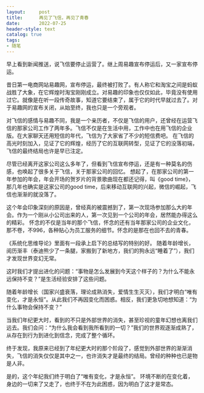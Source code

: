 ```yaml
---
layout:     post
title:      再见了飞信，再见了青春
date:       2022-07-25
header-style: text
catalog: true
tags:
- 随笔
---
```

早上看到新闻推送，说飞信要停止运营了。继上周易趣宣布停运后，又一家宣布停运。

昔日第一电商网站易趣网，宣布停运，最终被打败了。有人称它和淘宝之间是蚂蚁战胜了大象，在它辉煌时淘宝刚刚成立。对易趣的印象也仅仅如此，毕竟没有使用过它。就像是在听一段传奇故事，知道它要结束了，属于它的时代早就过去了。对于易趣网的宣布关闭，从始至终，我也只是一个旁观者。

对飞信的感情与易趣不同，我是一个亲历者，不仅是飞信的用户，还曾经在运营飞信的那家公司工作了两年多。飞信不仅是在生活中用，工作中也在用飞信的企业版。在大家聊天还用短信的年代，飞信为了大家省了不少的短信费吧。
在飞信的高光时刻加入，见证了它的辉煌，经历了它的互联网转型，见证了它的没落初端，飞信的最终结局也许是早已注定。

尽管已经离开这家公司这么多年了，但看到飞信宣布停运，还是有一种莫名的伤感，也唤起了很多关于飞信，关于那家公司的回忆。
‍想起了，在那家公司的第一年参加的年会，年会开场的贺岁片的背景歌曲现在都还记得，叫《good time》，那几年也确实是这家公司的good time，后来移动互联网的兴起，微信的崛起，飞信也渐渐的就没落了。

这个年会印象深刻的原因是，曾经真的被震撼到了，第一次现场参加那么大的年会。作为一个刚从小公司出来的人，第一次见到一个公司的年会，居然能办得这么的精彩。
怀念的不仅是当年的那个飞信，怀念的还有当年那家公司的企业文化，那不卷，不996，各种贴心为员工服务的细节。怀念的是那在也回不去的青春。

《系统化思维导论》里面有一段承上启下的总结写的特别的好。
随着年龄增长，阅历渐丰（泰迪熊少了一条腿，家搬到了新地方，我们的狗永远“睡着了”），我们才发现世界变幻无常。

这时我们才提出进化的问题：“事物是怎么发展到今天这个样子的？为什么不能永远保持不变？”是生活经验安排了这些问题。

随着年龄增长（国家兴盛衰落，理论成熟消失，爱情生生灭灭），我们才明白“唯有变化，才是永恒”。从此我们不再因变化而困惑。相反，我们更急切地想知道：“为什么事物会保持不变？”

当我们年纪更大时，看到的不只是外部世界的消失，甚至珍视的童年幻想也离我们远去。我们会问：“为什么我会看到我所看到的一切？”我们的世界观逐渐成熟了，从存在到行为到进化到信念，完成了整个循环。

终于发现，我原来已经到了年纪更大时的那个阶段了，感觉到外部世界的渐渐消失，飞信的消失仅仅是其中之一，也许消失才是最终的结局。曾经的种种也已是物是人非。


是的，这个年纪我们终于明白了“唯有变化，才是永恒”。
环境不断的在变化着，身边的一切来了又走了，也终于不在为此困惑，因为明白了这才是常态。